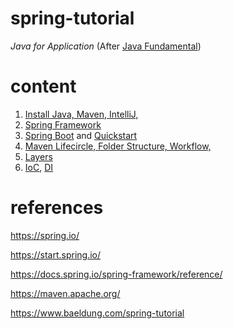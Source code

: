 # spring-tutorial

*Java for Application* (After [Java Fundamental](https://dev.java/learn/))

# content

1. [Install Java, Maven, IntelliJ,]()
2. [Spring Framework]()
3. [Spring Boot]() and [Quickstart](https://github.com/locchh/simple-web)
4. [Maven Lifecircle, Folder Structure, Workflow,]()
5. [Layers](https://github.com/locchh/spring-tutorial/edit/main/docs/Layers.md)
6. [IoC](https://github.com/locchh/spring-tutorial/blob/main/docs/IoC.md), [DI](https://github.com/locchh/spring-tutorial/blob/main/docs/DI.md)

# references

https://spring.io/

https://start.spring.io/

https://docs.spring.io/spring-framework/reference/

https://maven.apache.org/

https://www.baeldung.com/spring-tutorial
